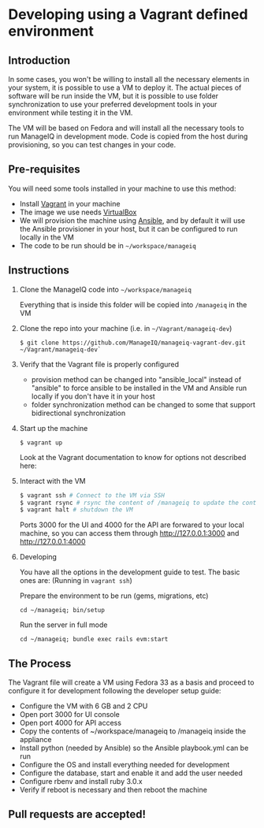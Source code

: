 # Developing using a Vagrant defined environment

## Introduction

In some cases, you won't be willing to install all the necessary elements in your system, it is possible to use a VM to deploy it.
The actual pieces of software will be run inside the VM, but it is possible to use folder synchronization to use your preferred development tools in your environment while testing it in the VM.

The VM will be based on Fedora and will install all the necessary tools to run ManageIQ in development mode.
Code is copied from the host during provisioning, so you can test changes in your code.

## Pre-requisites

You will need some tools installed in your machine to use this method:

- Install [Vagrant](http://vagrantup.com/) in your machine
- The image we use needs [VirtualBox](https://www.virtualbox.org/)
- We will provision the machine using [Ansible](https://www.ansible.com/), and by default it will use the Ansible provisioner in your host, but it can be configured to run locally in the VM
- The code to be run should be in `~/workspace/manageiq`

## Instructions

 1. Clone the ManageIQ code into `~/workspace/manageiq`

    Everything that is inside this folder will be copied into `/manageiq` in the VM

 1. Clone the repo into your machine (i.e. in `~/Vagrant/manageiq-dev`)
    ```text
    $ git clone https://github.com/ManageIQ/manageiq-vagrant-dev.git ~/Vagrant/manageiq-dev`
    ```

 1. Verify that the Vagrant file is properly configured

    - provision method can be changed into "ansible_local" instead of "ansible" to force ansible to be installed in the VM and Ansible run locally if you don't have it in your host
    - folder synchronization method can be changed to some that support bidirectional synchronization

 1. Start up the machine
    ```text
    $ vagrant up
    ```

    Look at the Vagrant documentation to know for options not described here:

 1. Interact with the VM

    ```bash
    $ vagrant ssh # Connect to the VM via SSH
    $ vagrant rsync # rsync the content of /manageiq to update the content
    $ vagrant halt # shutdown the VM
    ```

    Ports 3000 for the UI and 4000 for the API are forwared to your local machine, so you can access them through <http://127.0.0.1:3000> and <http://127.0.0.1:4000>

 1. Developing

    You have all the options in the development guide to test. The basic ones are: (Running in `vagrant ssh`)

    Prepare the environment to be run (gems, migrations, etc)
    ```text
    cd ~/manageiq; bin/setup
    ```

    Run the server in full mode
    ```text
    cd ~/manageiq; bundle exec rails evm:start
    ```


## The Process

The Vagrant file will create a VM using Fedora 33 as a basis and proceed to configure it for development following the developer setup guide:

- Configure the VM with 6 GB and 2 CPU
- Open port 3000 for UI console
- Open port 4000 for API access
- Copy the contents of ~/workspace/manageiq to /manageiq inside the appliance
- Install python (needed by Ansible) so the Ansible playbook.yml can be run
- Configure the OS and install everything needed for development
- Configure the database, start and enable it and add the user needed
- Configure rbenv and install ruby 3.0.x
- Verify if reboot is necessary and then reboot the machine


## Pull requests are accepted!
